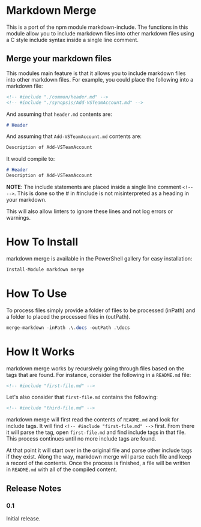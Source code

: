 # Markdown Merge

This is a port of the npm module markdown-include. The functions in this module allow you to include markdown files into other markdown files using a C style include syntax inside a single line comment.

## Merge your markdown files

This modules main feature is that it allows you to include markdown files into other markdown files.  For example, you could place the following into a markdown file:

```Markdown
<!-- #include "./common/header.md" -->
<!-- #include "./synopsis/Add-VSTeamAccount.md" -->
```

And assuming that `header.md` contents are:

```Markdown
# Header
```

And assuming that `Add-VSTeamAccount.md` contents are: 

```Markdown
Description of Add-VSTeamAccount
``` 

It would compile to:

```Markdown
# Header
Description of Add-VSTeamAccount
```

**NOTE**: The include statements are placed inside a single line comment ```<!-- -->```. This is done so the # in #include is not misinterpreted as a heading in your markdown.

This will also allow linters to ignore these lines and not log errors or warnings.

# How To Install

markdown merge is available in the PowerShell gallery for easy installation:

```PowerShell
Install-Module markdown merge
```

# How To Use

To process files simply provide a folder of files to be processed (inPath) and a folder to placed the processed files in (outPath). 

```PowerShell
merge-markdown -inPath .\.docs -outPath .\docs
```

# How It Works

markdown merge works by recursively going through files based on the tags that are found.  For instance, consider the following in a `README.md` file:

```Markdown
<!-- #include "first-file.md" -->
```

Let's also consider that `first-file.md` contains the following:

```Markdown
<!-- #include "third-file.md" -->
```

markdown merge will first read the contents of `README.md` and look for include tags.  It will find `<!-- #include "first-file.md" -->` first.  From there it will parse the tag, open `first-file.md` and find include tags in that file.  This process continues until no more include tags are found.  

At that point it will start over in the original file and parse other include tags if they exist.  Along the way, markdown merge will parse each file and keep a record of the contents.  Once the process is finished, a file will be written in `README.md` with all of the compiled content.

## Release Notes

### 0.1

Initial release.
